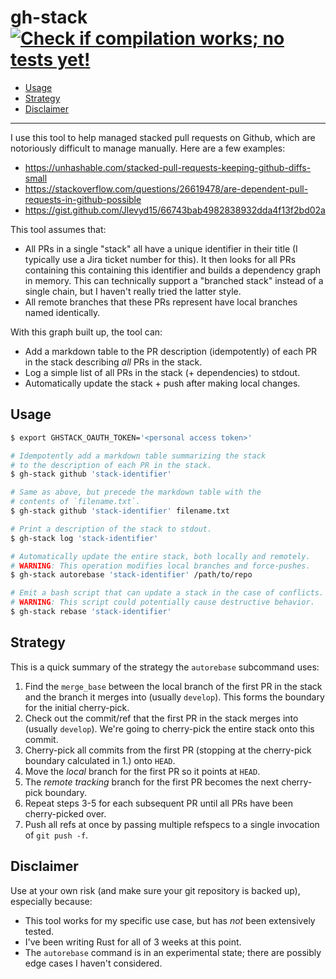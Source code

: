 # gh-stack [![Check if compilation works; no tests yet!](https://api.travis-ci.org/timothyandrew/gh-stack.svg?branch=master&status=passed)](https://travis-ci.org/timothyandrew/gh-stack)

- [Usage](#usage)
- [Strategy](#strategy)
- [Disclaimer](#disclaimer)

---

I use this tool to help managed stacked pull requests on Github, which are notoriously difficult to manage manually. Here are a few examples:

- https://unhashable.com/stacked-pull-requests-keeping-github-diffs-small
- https://stackoverflow.com/questions/26619478/are-dependent-pull-requests-in-github-possible
- https://gist.github.com/Jlevyd15/66743bab4982838932dda4f13f2bd02a

This tool assumes that:

- All PRs in a single "stack" all have a unique identifier in their title (I typically use a Jira ticket number for this). It then looks for all PRs containing this containing this identifier and builds a dependency graph in memory. This can technically support a "branched stack" instead of a single chain, but I haven't really tried the latter style.
- All remote branches that these PRs represent have local branches named identically.

With this graph built up, the tool can:

- Add a markdown table to the PR description (idempotently) of each PR in the stack describing _all_ PRs in the stack.
- Log a simple list of all PRs in the stack (+ dependencies) to stdout.
- Automatically update the stack + push after making local changes.

## Usage

```bash
$ export GHSTACK_OAUTH_TOKEN='<personal access token>'

# Idempotently add a markdown table summarizing the stack
# to the description of each PR in the stack.
$ gh-stack github 'stack-identifier'

# Same as above, but precede the markdown table with the 
# contents of `filename.txt`.
$ gh-stack github 'stack-identifier' filename.txt

# Print a description of the stack to stdout.
$ gh-stack log 'stack-identifier'

# Automatically update the entire stack, both locally and remotely.
# WARNING: This operation modifies local branches and force-pushes.
$ gh-stack autorebase 'stack-identifier' /path/to/repo

# Emit a bash script that can update a stack in the case of conflicts.
# WARNING: This script could potentially cause destructive behavior.
$ gh-stack rebase 'stack-identifier'

```
  
## Strategy

This is a quick summary of the strategy the `autorebase` subcommand uses:

1. Find the `merge_base` between the local branch of the first PR in the stack and the branch it merges into (usually `develop`). This forms the boundary for the initial cherry-pick.
2. Check out the commit/ref that the first PR in the stack merges into (usually `develop`). We're going to cherry-pick the entire stack onto this commit.
3. Cherry-pick all commits from the first PR (stopping at the cherry-pick boundary calculated in 1.) onto `HEAD`.
4. Move the _local_ branch for the first PR so it points at `HEAD`.
5. The _remote tracking_ branch for the first PR becomes the next cherry-pick boundary.
6. Repeat steps 3-5 for each subsequent PR until all PRs have been cherry-picked over.
7. Push all refs at once by passing multiple refspecs to a single invocation of `git push -f`.

## Disclaimer

Use at your own risk (and make sure your git repository is backed up), especially because:

- This tool works for my specific use case, but has _not_ been extensively tested.
- I've been writing Rust for all of 3 weeks at this point.
- The `autorebase` command is in an experimental state; there are possibly edge cases I haven't considered.